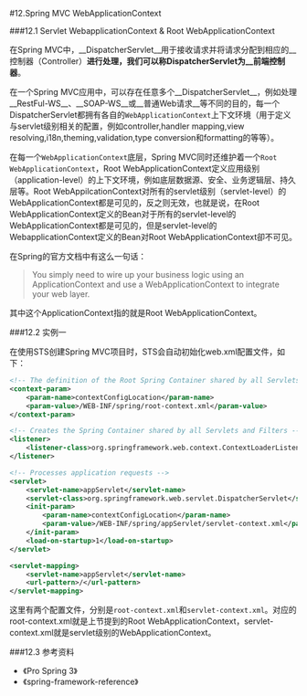 #12.Spring MVC WebApplicationContext

###12.1 Servlet WebapplicationContext & Root WebApplicationContext

在Spring MVC中，__DispatcherServlet__用于接收请求并将请求分配到相应的__控制器（Controller）__进行处理，我们可以称DispatcherServlet为__前端控制器__。

在一个Spring MVC应用中，可以存在任意多个__DispatcherServlet__，例如处理__RestFul-WS__、__SOAP-WS__或__普通Web请求__等不同的目的，每一个DispatcherServlet都拥有各自的`WebApplicationContext`上下文环境（用于定义与servlet级别相关的配置，例如controller,handler mapping,view resolving,i18n,theming,validation,type conversion和formatting的等等）。

在每一个`WebApplicationContext`底层，Spring MVC同时还维护着一个`Root WebApplicationContext`，Root WebApplicationContext定义应用级别（application-level）的上下文环境，例如底层数据源、安全、业务逻辑层、持久层等。Root WebAppilcationContext对所有的servlet级别（servlet-level）的WebApplicationContext都是可见的，反之则无效，也就是说，在Root WebApplicationContext定义的Bean对于所有的servlet-level的WebApplicationContext都是可见的，但是servlet-level的WebapplicationContext定义的Bean对Root WebApplicationContext卻不可见。

在Spring的官方文档中有这么一句话：

> You simply need to wire up your business logic using an ApplicationContext and use a WebApplicationContext  to integrate your web layer.

其中这个ApplicationContext指的就是Root WebApplicationContext。

###12.2 实例一

在使用STS创建Spring MVC项目时，STS会自动初始化web.xml配置文件，如下：

```xml
<!-- The definition of the Root Spring Container shared by all Servlets and Filters -->
<context-param>
	<param-name>contextConfigLocation</param-name>
	<param-value>/WEB-INF/spring/root-context.xml</param-value>
</context-param>

<!-- Creates the Spring Container shared by all Servlets and Filters -->
<listener>
	<listener-class>org.springframework.web.context.ContextLoaderListener</listener-class>
</listener>

<!-- Processes application requests -->
<servlet>
	<servlet-name>appServlet</servlet-name>
	<servlet-class>org.springframework.web.servlet.DispatcherServlet</servlet-class>
	<init-param>
		<param-name>contextConfigLocation</param-name>
		<param-value>/WEB-INF/spring/appServlet/servlet-context.xml</param-value>
	</init-param>
	<load-on-startup>1</load-on-startup>
</servlet>

<servlet-mapping>
	<servlet-name>appServlet</servlet-name>
	<url-pattern>/</url-pattern>
</servlet-mapping>
```

这里有两个配置文件，分别是`root-context.xml`和`servlet-context.xml`。对应的root-context.xml就是上节提到的Root WebApplicationContext，servlet-context.xml就是servlet级别的WebApplicationContext。


###12.3 参考资料
  
* 《Pro Spring 3》
* 《spring-framework-reference》
